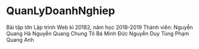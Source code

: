 ﻿# QuanLyDoanhNghiep
Bài tập lớn Lập trình Web kì 20182, năm học 2018-2019
Thành viên:
	Nguyễn Quang Hà
	Nguyễn Quang Chung
	Tô Bá Minh Đức
	Nguyễn Duy Tùng
	Phạm Quang Anh
